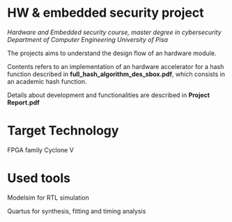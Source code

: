 #  HW & embedded security project

_Hardware and Embedded security course, master degree in cybersecurity Department of Computer Engineering University of Pisa_

The projects aims to understand the design flow of an hardware module.

Contents refers to an implementation of an hardware accelerator for a hash function described in **full_hash_algorithm_des_sbox.pdf**, which consists in an academic hash function.

Details about development and functionalities are described in **Project Report.pdf**

# Target Technology

FPGA family Cyclone V 

# Used tools

Modelsim for RTL simulation

Quartus for synthesis, fitting and timing analysis
